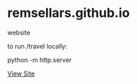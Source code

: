 # remsellars.github.io
website

to run /travel locally:

python -m http.server


[View Site](remsellars.github.io)
